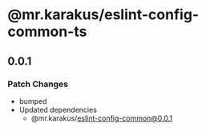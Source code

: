 # @mr.karakus/eslint-config-common-ts

## 0.0.1

### Patch Changes

- bumped
- Updated dependencies
  - @mr.karakus/eslint-config-common@0.0.1
